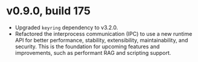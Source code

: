 # v0.9.0, build 175
- Upgraded `keyring` dependency to v3.2.0.
- Refactored the interprocess communication (IPC) to use a new runtime API for better performance, stability, extensibility, maintainability, and security. This is the foundation for upcoming features and improvements, such as performant RAG and scripting support.